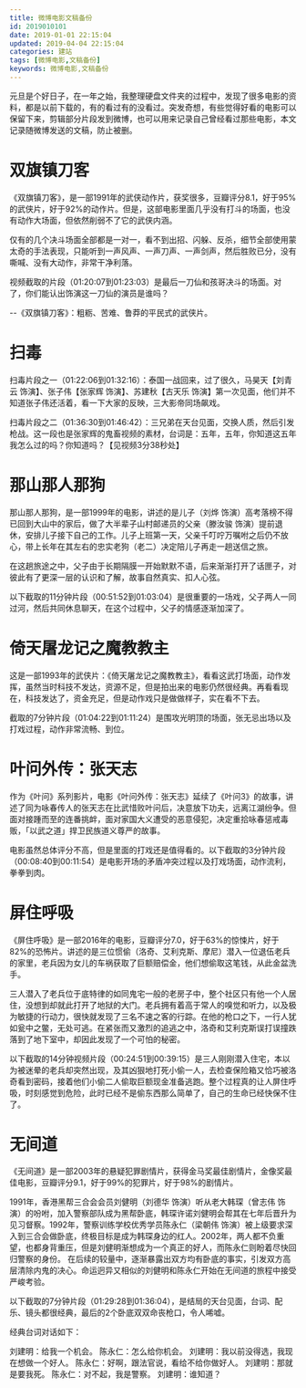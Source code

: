 ```yaml
---
title: 微博电影文稿备份
id: 2019010101
date: 2019-01-01 22:15:04
updated: 2019-04-04 22:15:04
categories: 建站
tags: [微博电影,文稿备份]
keywords: 微博电影,文稿备份
---
```



元旦是个好日子，在一年之始，我整理硬盘文件夹的过程中，发现了很多电影的资料，都是以前下载的，有的看过有的没看过。突发奇想，有些觉得好看的电影可以保留下来，剪辑部分片段发到微博，也可以用来记录自己曾经看过那些电影，本文记录随微博发送的文稿，防止被删。


<!-- more -->

# 双旗镇刀客


《双旗镇刀客》，是一部1991年的武侠动作片，获奖很多，豆瓣评分8.1，好于95%的武侠片，好于92%的动作片。但是，这部电影里面几乎没有打斗的场面，也没有动作大场面，但依然削弱不了它的武侠内涵。

仅有的几个决斗场面全部都是一对一，看不到出招、闪躲、反杀，细节全部使用蒙太奇的手法表现，只能听到一声风声、一声刀声、一声剑声，然后胜败已分，没有嘶喊、没有大动作，非常干净利落。

视频截取的片段（01:20:07到01:23:03）是最后一刀仙和孩哥决斗的场面。对了，你们能认出饰演这一刀仙的演员是谁吗？

--《双旗镇刀客》：粗粝、苦难、鲁莽的平民式的武侠片。


# 扫毒


扫毒片段之一（01:22:06到01:32:16）：泰国一战回来，过了很久，马昊天【刘青云 饰演】、张子伟【张家辉 饰演】、苏建秋【古天乐 饰演】第一次见面，他们并不知道张子伟还活着，看一下大家的反映，三大影帝同场飙戏。

扫毒片段之二（01:36:30到01:46:42）：三兄弟在天台见面，交换人质，然后引发枪战。这一段也是张家辉的鬼畜视频的素材，台词是：五年，五年，你知道这五年我怎么过的吗？你知道吗？【见视频3分38秒处】


# 那山那人那狗


那山那人那狗，是一部1999年的电影，讲述的是儿子（刘烨 饰演）高考落榜不得已回到大山中的家后，做了大半辈子山村邮递员的父亲（滕汝骏 饰演）提前退休，安排儿子接下自己的工作。儿子上班第一天，父亲千叮咛万嘱咐之后仍不放心，带上长年在其左右的忠实老狗（老二）决定陪儿子再走一趟送信之旅。

在这趟旅途之中，父子由于长期隔膜一开始默默不语，后来渐渐打开了话匣子，对彼此有了更深一层的认识和了解，故事自然真实、扣人心弦。

以下截取的11分钟片段（00:51:52到01:03:04）是很重要的一场戏，父子两人一同过河，然后共同休息聊天，在这个过程中，父子的情感逐渐加深了。


# 倚天屠龙记之魔教教主


这是一部1993年的武侠片：《倚天屠龙记之魔教教主》，看看这武打场面，动作发挥，虽然当时科技不发达，资源不足，但是拍出来的电影仍然很经典。再看看现在，科技发达了，资金充足，但是动作戏只是做做样子，实在看不下去。

截取的7分钟片段（01:04:22到01:11:24）是围攻光明顶的场面，张无忌出场以及打戏过程，动作非常流畅、到位。


# 叶问外传：张天志


作为《叶问》系列影片，电影《叶问外传：张天志》延续了《叶问3》的故事，讲述了同为咏春传人的张天志在比武惜败叶问后，决意放下功夫，远离江湖纷争。但面对接踵而至的连番挑衅，面对家国大义遭受的恶意侵犯，决定重拾咏春惩戒毒贩，「以武之道」捍卫民族道义尊严的故事。

电影虽然总体评分不高，但是里面的打戏还是值得看的。以下截取的3分钟片段（00:08:40到00:11:54）是电影开场的矛盾冲突过程以及打戏场面，动作流利，拳拳到肉。


# 屏住呼吸


《屏住呼吸》是一部2016年的电影，豆瓣评分7.0，好于63%的惊悚片，好于82%的恐怖片。讲述的是三位惯偷（洛奇、艾利克斯、摩尼）潜入一位退伍老兵的家里，老兵因为女儿的车祸获取了巨额赔偿金，他们想偷取这笔钱，从此金盆洗手。

三人潜入了老兵位于底特律的如同鬼宅一般的老房子中，整个社区只有他一个人居住，没想到却就此打开了地狱的大门。老兵拥有着高于常人的嗅觉和听力，以及极为敏捷的行动力，很快就发现了三名不速之客的行踪。在他的枪口之下，一行人犹如瓮中之鳖，无处可逃。在紧张而又激烈的追逃之中，洛奇和艾利克斯误打误撞跌落到了地下室中，却因此发现了一个可怕的秘密。

以下截取的14分钟视频片段（00:24:51到00:39:15）是三人刚刚潜入住宅，本以为被迷晕的老兵却突然出现，及其凶狠地打死小偷一人，去检查保险箱又恰巧被洛奇看到密码，接着他们小偷二人偷取巨额现金准备逃跑。整个过程真的让人屏住呼吸，时刻感觉到危险，此时已经不是偷东西那么简单了，自己的生命已经快保不住了。


# 无间道


《无间道》是一部2003年的悬疑犯罪剧情片，获得金马奖最佳剧情片，金像奖最佳电影，豆瓣评分9.1，好于99%的犯罪片，好于98%的剧情片。

1991年，香港黑帮三合会会员刘健明（刘德华 饰演）听从老大韩琛（曾志伟 饰演）的吩咐，加入警察部队成为黑帮卧底，韩琛许诺刘健明会帮其在七年后晋升为见习督察。1992年，警察训练学校优秀学员陈永仁（梁朝伟 饰演）被上级要求深入到三合会做卧底，终极目标是成为韩琛身边的红人。2002年，两人都不负重望，也都身背重压，但是刘健明渐想成为一个真正的好人，而陈永仁则盼着尽快回归警察的身份。 在后续的较量中，逐渐暴露出双方均有卧底的事实，引发双方高层清除内鬼的决心。命运迥异又相似的刘健明和陈永仁开始在无间道的旅程中接受严峻考验。

以下截取的7分钟片段（01:29:28到01:36:04），是结局的天台见面，台词、配乐、镜头都很经典，最后的2个卧底双双命丧枪口，令人唏嘘。

经典台词对话如下：

刘建明：给我一个机会。
陈永仁：怎么给你机会。
刘建明：我以前没得选，我现在想做一个好人。
陈永仁：好啊，跟法官说，看给不给你做好人。
刘建明：那就是要我死。
陈永仁：对不起，我是警察。
刘建明：谁知道？

